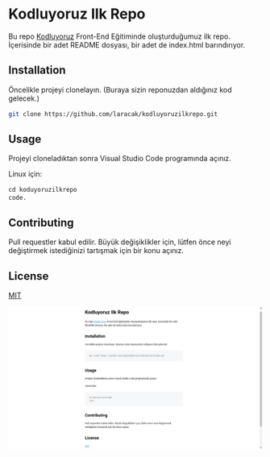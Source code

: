 # Kodluyoruz Ilk Repo

Bu repo [Kodluyoruz](https://kodluyoruz.org) Front-End Eğitiminde oluşturduğumuz ilk repo. İçerisinde bir adet README dosyası, bir adet de index.html barındırıyor.

## Installation

Öncelikle projeyi clonelayın. (Buraya sizin reponuzdan aldığınız kod gelecek.)

```bash
git clone https://github.com/laracak/kodluyoruzilkrepo.git
```

## Usage 
Projeyi cloneladıktan sonra Visual Studio Code programında açınız.

Linux için:
```linux
cd koduyoruzilkrepo
code.
```

## Contributing 
Pull requestler kabul edilir. Büyük değişiklikler için, lütfen önce neyi değiştirmek istediğinizi tartışmak için bir konu açınız.

## License 
[MIT](https://choosealicense.com/licenses/mit/)

![github](https://raw.githubusercontent.com/Kodluyoruz/taskforce/main/git/odev1/figures/markdown.png)
